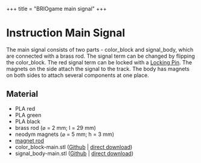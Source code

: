 +++
title = "BRIOgame main signal"
+++

# Instruction Main Signal

The main signal consists of two parts - color\_block and signal\_body, which are connected with a brass rod. 
The signal term can be changed by flipping the color\_block. The red signal term can be locked with a [Locking Pin](/instruction_for_components/construction-locking_pin/).
The magnets on the side attach the signal to the track. The body has magnets on both sides to attach several components at one place.

## Material
- PLA red
- PLA green
- PLA black
- brass rod (&#8960; = 2 mm; l = 29 mm)
- neodym magnets (&#8960; = 5 mm; h = 3 mm)
- [magnet rod](/instruction_for_components/construction-magnet_rod)
- color\_block-main.stl ([Github](https://github.com/RailEduKit/BRIOgame-construction/tree/26da9a3ef2bb5dd24fbcce4d757b15be189f7ef6/_assets) | [direct download](/assets/stl-files/color_block-main.stl))
- signal\_body-main.stl ([Github](https://github.com/RailEduKit/BRIOgame-construction/tree/26da9a3ef2bb5dd24fbcce4d757b15be189f7ef6/_assets) | [direct download](/assets/stl-files/color_block-main.stl))

